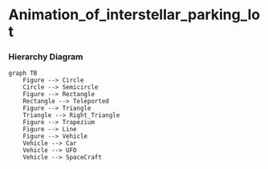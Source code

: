 # Animation_of_interstellar_parking_lot

### Hierarchy Diagram

```mermaid
graph TB
    Figure --> Circle
    Circle --> Semicircle
    Figure --> Rectangle
    Rectangle --> Teleported
    Figure --> Triangle
    Triangle --> Right_Triangle
    Figure --> Trapezium
    Figure --> Line
    Figure --> Vehicle
    Vehicle --> Car
    Vehicle --> UFO
    Vehicle --> SpaceCraft
```